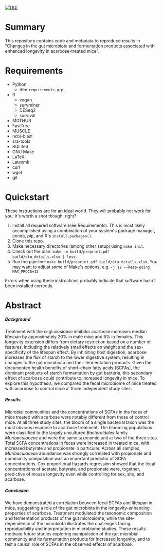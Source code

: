 [![DOI](https://zenodo.org/badge/130877028.svg)](https://zenodo.org/badge/latestdoi/130877028)

# Summary

This repository contains
code and metadata to reproduce results in "Changes in the gut microbiota and
fermentation products associated with enhanced longevity in acarbose-treated
mice".

# Requirements

-   Python
    -   See `requirements.pip`
-   R
    -   vegan
    -   survminer
    -   DESeq2
    -   survival
-   MOTHUR
-   FastTree
-   MUSCLE
-   ncbi-blast
-   sra-tools
-   SQLite3
-   GNU Make
-   LaTeX
-   Latexmk
-   curl
-   wget
-   git

# Quickstart

These instructions are for an ideal world.
They will probably not work for you;
it's worth a shot though, right?

1.  Install all required software (see Requirements).
    This is most likely accomplished using a combination of your system's
    package manager, conda, pip, and R's `install.packages()`.
2.  Clone this repo.
3.  Make necessary directories (among other setup) using `make init`.
4.  Check out the plan: `make -n build/preprint.pdf build/otu_details.xlsx | less`.
5.  Run the pipeline: `make build/preprint.pdf build/otu_details.xlsx`.
    You may want to adjust some of Make's options, e.g. `-j 12 --keep-going MAX_PROCS=12`

Errors when using these instructions probably indicate that software hasn't
been installed correctly.

# Abstract

##### Background
Treatment with the &alpha;-glucosidase inhibitor acarbose increases
median lifespan by approximately 20% in male mice and 5% in females.
This longevity extension differs from dietary restriction based on a
number of features, including the relatively small effects on weight
and the sex-specificity of the lifespan effect.
By inhibiting host digestion, acarbose increases the flux of starch to the
lower digestive system, resulting in changes to the gut
microbiota and their fermentation products.
Given the documented health benefits of short-chain fatty acids (SCFAs),
the dominant products of starch fermentation by gut bacteria, this secondary
effect of acarbose could contribute to increased longevity in mice.
To explore this hypothesis, we compared the fecal microbiome of mice treated
with acarbose to control mice at three independent study sites.

##### Results
Microbial communities and the concentrations of SCFAs in the feces of mice
treated with acarbose were notably different from those of control mice.
At all three study sites, the bloom of a single bacterial taxon
was the most obvious response to acarbose treatment.
The blooming populations were classified to the largely uncultured
_Bacteroidales_ family _Muribaculaceae_ and were the same taxonomic unit at two
of the three sites.
Total SCFA concentrations in feces were increased in treated mice, with
increased butyrate and propionate in particular.
Across all samples, _Muribaculaceae_ abundance was strongly correlated with
propionate and community composition was an important predictor
of SCFA concentrations.
Cox proportional hazards regression showed that the fecal concentrations of
acetate, butyrate, and propionate were, together, predictive of mouse longevity
even while controlling for sex, site, and acarbose.

##### Conclusion
We have demonstrated a correlation between fecal SCFAs and lifespan in mice,
suggesting a role of the gut microbiota in the longevity-enhancing properties
of acarbose.
Treatment modulated the taxonomic composition and fermentation products of the
gut microbiome, while the site-dependence of the microbiota illustrates the
challenges facing reproducibility and interpretation in microbiome studies.
These results motivate future studies exploring manipulation of the gut
microbial community and its fermentation products for increased longevity,
and to test a causal role of SCFAs in the observed effects of acarbose.
